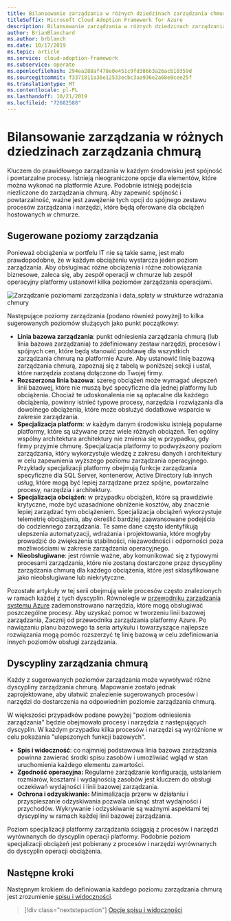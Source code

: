 ```yaml
---
title: Bilansowanie zarządzania w różnych dziedzinach zarządzania chmurą
titleSuffix: Microsoft Cloud Adoption Framework for Azure
description: Bilansowanie zarządzania w różnych dziedzinach zarządzania chmurą
author: BrianBlanchard
ms.author: brblanch
ms.date: 10/17/2019
ms.topic: article
ms.service: cloud-adoption-framework
ms.subservice: operate
ms.openlocfilehash: 294ea288af478e0e451c9fd38663a26acb10359d
ms.sourcegitcommit: f3371811a36e12533ecbc3aa936e2a68e0cee25f
ms.translationtype: MT
ms.contentlocale: pl-PL
ms.lasthandoff: 10/21/2019
ms.locfileid: "72682588"
---
```

# <a name="management-leveling-across-cloud-management-disciplines"></a>Bilansowanie zarządzania w różnych dziedzinach zarządzania chmurą

Kluczem do prawidłowego zarządzania w każdym środowisku jest spójność i powtarzalne procesy. Istnieją nieograniczone opcje dla elementów, które można wykonać na platformie Azure. Podobnie istnieją podejścia niezliczone do zarządzania chmurą. Aby zapewnić spójność i powtarzalność, ważne jest zawężenie tych opcji do spójnego zestawu procesów zarządzania i narzędzi, które będą oferowane dla obciążeń hostowanych w chmurze.

## <a name="suggested-management-levels"></a>Sugerowane poziomy zarządzania

Ponieważ obciążenia w portfelu IT nie są takie same, jest mało prawdopodobne, że w każdym obciążeniu wystarcza jeden poziom zarządzania. Aby obsługiwać różne obciążenia i różne zobowiązania biznesowe, zaleca się, aby zespół operacji w chmurze lub zespół operacyjny platformy ustanowił kilka poziomów zarządzania operacjami.

![Zarządzanie poziomami zarządzania i data_spłaty w strukturze wdrażania chmury](../../_images/manage/cloud-management-maturity.png)

Następujące poziomy zarządzania (podano również powyżej) to kilka sugerowanych poziomów służących jako punkt początkowy:

- **Linia bazowa zarządzania**: punkt odniesienia zarządzania chmurą (lub linia bazowa zarządzania) to zdefiniowany zestaw narzędzi, procesów i spójnych cen, które będą stanowić podstawę dla wszystkich zarządzania chmurą na platformie Azure. Aby ustanowić linię bazową zarządzania chmurą, zapoznaj się z tabelą w poniższej sekcji i ustal, które narzędzia zostaną dołączone do Twojej firmy.
- **Rozszerzona linia bazowa**: szereg obciążeń może wymagać ulepszeń linii bazowej, które nie muszą być specyficzne dla jednej platformy lub obciążenia. Chociaż te udoskonalenia nie są opłacalne dla każdego obciążenia, powinny istnieć typowe procesy, narzędzia i rozwiązania dla dowolnego obciążenia, które może obsłużyć dodatkowe wsparcie w zakresie zarządzania.
- **Specjalizacja platform**: w każdym danym środowisku istnieją popularne platformy, które są używane przez wiele różnych obciążeń. Ten ogólny wspólny architektura architektury nie zmienia się w przypadku, gdy firmy przyjmie chmurę. Specjalizacja platformy to podwyższony poziom zarządzania, który wykorzystuje wiedzę z zakresu danych i architektury w celu zapewnienia wyższego poziomu zarządzania operacyjnego. Przykłady specjalizacji platformy obejmują funkcje zarządzania specyficzne dla SQL Server, kontenerów, Active Directory lub innych usług, które mogą być lepiej zarządzane przez spójne, powtarzalne procesy, narzędzia i architektury.
- **Specjalizacja obciążeń**: w przypadku obciążeń, które są prawdziwie krytyczne, może być uzasadnione obniżenie kosztów, aby znacznie lepiej zarządzać tym obciążeniem. Specjalizacja obciążeń wykorzystuje telemetrię obciążenia, aby określić bardziej zaawansowane podejścia do codziennego zarządzania. Te same dane często identyfikują ulepszenia automatyzacji, wdrażania i projektowania, które mogłyby prowadzić do zwiększenia stabilności, niezawodności i odporności poza możliwościami w zakresie zarządzania operacyjnego.
- **Nieobsługiwane**: jest równie ważne, aby komunikować się z typowymi procesami zarządzania, które nie zostaną dostarczone przez dyscypliny zarządzania chmurą dla każdego obciążenia, które jest sklasyfikowane jako nieobsługiwane lub niekrytyczne.

Pozostałe artykuły w tej serii obejmują wiele procesów często znalezionych w ramach każdej z tych dyscyplin.
Równolegle w [przewodniku zarządzania systemu Azure](../azure-management-guide/index.md) zademonstrowano narzędzia, które mogą obsługiwać poszczególne procesy. Aby uzyskać pomoc w tworzeniu linii bazowej zarządzania, Zacznij od przewodnika zarządzania platformy Azure. Po nawiązaniu planu bazowego ta seria artykułu i towarzyszące najlepsze rozwiązania mogą pomóc rozszerzyć tę linię bazową w celu zdefiniowania innych poziomów obsługi zarządzania.

## <a name="cloud-management-disciplines"></a>Dyscypliny zarządzania chmurą

Każdy z sugerowanych poziomów zarządzania może wywoływać różne dyscypliny zarządzania chmurą. Mapowanie zostało jednak zaprojektowane, aby ułatwić znalezienie sugerowanych procesów i narzędzi do dostarczenia na odpowiednim poziomie zarządzania chmurą.

W większości przypadków podane powyżej "poziom odniesienia zarządzania" będzie obejmowało procesy i narzędzia z następujących dyscyplin. W każdym przypadku kilka procesów i narzędzi są wyróżnione w celu pokazania "ulepszonych funkcji bazowych".

- **Spis i widoczność**: co najmniej podstawowa linia bazowa zarządzania powinna zawierać środki spisu zasobów i umożliwiać wgląd w stan uruchomienia każdego elementu zawartości.
- **Zgodność operacyjna:** Regularne zarządzanie konfiguracją, ustalaniem rozmiarów, kosztami i wydajnością zasobów jest kluczem do obsługi oczekiwań wydajności i linii bazowej zarządzania.
- **Ochrona i odzyskiwanie:** Minimalizacja przerw w działaniu i przyspieszanie odzyskiwania pozwala uniknąć strat wydajności i przychodów. Wykrywanie i odzyskiwanie są ważnymi aspektami tej dyscypliny w ramach każdej linii bazowej zarządzania.

Poziom specjalizacji platformy zarządzania ściągają z procesów i narzędzi wyrównanych do dyscyplin operacji platformy.
Podobnie poziom specjalizacji obciążeń jest pobierany z procesów i narzędzi wyrównanych do dyscyplin operacji obciążenia.
  
## <a name="next-steps"></a>Następne kroki

Następnym krokiem do definiowania każdego poziomu zarządzania chmurą jest zrozumienie [spisu i widoczności](./inventory.md).

> [!div class="nextstepaction"]
> [Opcje spisu i widoczności](./inventory.md)
